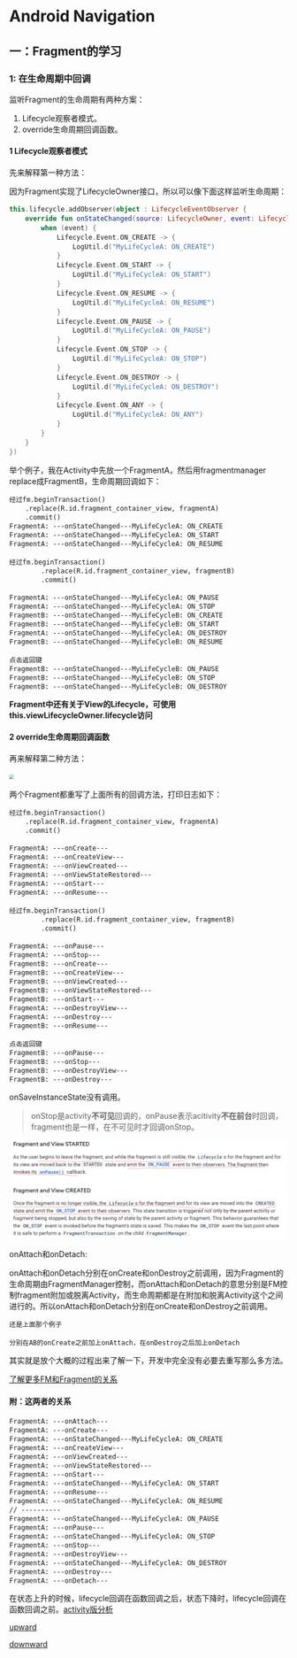 # Android Navigation

## 一：Fragment的学习

### 1: 在生命周期中回调

监听Fragment的生命周期有两种方案：

1. Lifecycle观察者模式。
2. override生命周期回调函数。

#### 1 Lifecycle观察者模式

先来解释第一种方法：

因为Fragment实现了LifecycleOwner接口，所以可以像下面这样监听生命周期：

```kotlin
this.lifecycle.addObserver(object : LifecycleEventObserver {
    override fun onStateChanged(source: LifecycleOwner, event: Lifecycle.Event) {
        when (event) {
            Lifecycle.Event.ON_CREATE -> {
                LogUtil.d("MyLifeCycleA: ON_CREATE")
            }
            Lifecycle.Event.ON_START -> {
                LogUtil.d("MyLifeCycleA: ON_START")
            }
            Lifecycle.Event.ON_RESUME -> {
                LogUtil.d("MyLifeCycleA: ON_RESUME")
            }
            Lifecycle.Event.ON_PAUSE -> {
                LogUtil.d("MyLifeCycleA: ON_PAUSE")
            }
            Lifecycle.Event.ON_STOP -> {
                LogUtil.d("MyLifeCycleA: ON_STOP")
            }
            Lifecycle.Event.ON_DESTROY -> {
                LogUtil.d("MyLifeCycleA: ON_DESTROY")
            }
            Lifecycle.Event.ON_ANY -> {
                LogUtil.d("MyLifeCycleA: ON_ANY")
            }
        }
    }
})
```

举个例子，我在Activity中先放一个FragmentA，然后用fragmentmanager replace成FragmentB，生命周期回调如下：

```
经过fm.beginTransaction()
	.replace(R.id.fragment_container_view, fragmentA)
	.commit()
FragmentA: ---onStateChanged---MyLifeCycleA: ON_CREATE
FragmentA: ---onStateChanged---MyLifeCycleA: ON_START
FragmentA: ---onStateChanged---MyLifeCycleA: ON_RESUME

经过fm.beginTransaction()
    	.replace(R.id.fragment_container_view, fragmentB)
    	.commit()
                
FragmentA: ---onStateChanged---MyLifeCycleA: ON_PAUSE
FragmentA: ---onStateChanged---MyLifeCycleA: ON_STOP
FragmentB: ---onStateChanged---MyLifeCycleB: ON_CREATE
FragmentB: ---onStateChanged---MyLifeCycleB: ON_START
FragmentA: ---onStateChanged---MyLifeCycleA: ON_DESTROY
FragmentB: ---onStateChanged---MyLifeCycleB: ON_RESUME

点击返回键
FragmentB: ---onStateChanged---MyLifeCycleB: ON_PAUSE
FragmentB: ---onStateChanged---MyLifeCycleB: ON_STOP
FragmentB: ---onStateChanged---MyLifeCycleB: ON_DESTROY
```



**Fragment中还有关于View的Lifecycle，可使用this.viewLifecycleOwner.lifecycle访问**

#### 2 override生命周期回调函数

再来解释第二种方法：

<img src="https://developer.android.com/static/images/guide/fragments/fragment-view-lifecycle.png" style="zoom:50%;" />

两个Fragment都重写了上面所有的回调方法，打印日志如下：

```
经过fm.beginTransaction()
	.replace(R.id.fragment_container_view, fragmentA)
	.commit()
	
FragmentA: ---onCreate---
FragmentA: ---onCreateView---
FragmentA: ---onViewCreated---
FragmentA: ---onViewStateRestored---
FragmentA: ---onStart---
FragmentA: ---onResume---

经过fm.beginTransaction()
    	.replace(R.id.fragment_container_view, fragmentB)
    	.commit()
    	
FragmentA: ---onPause---
FragmentA: ---onStop---
FragmentB: ---onCreate---
FragmentB: ---onCreateView---
FragmentB: ---onViewCreated---
FragmentB: ---onViewStateRestored---
FragmentB: ---onStart---
FragmentA: ---onDestroyView---
FragmentA: ---onDestroy---
FragmentB: ---onResume---    

点击返回键
FragmentB: ---onPause---
FragmentB: ---onStop---
FragmentB: ---onDestroyView---
FragmentB: ---onDestroy---
```

onSaveInstanceState没有调用。

> onStop是activity**不可见**回调的，onPause表示acitivity**不在前台**时回调，fragment也是一样，在不可见时才回调onStop。

<img src="../img/fgsdfg.png" alt="fgsdfg" style="zoom:50%;" />

onAttach和onDetach:

onAttach和onDetach分别在onCreate和onDestroy之前调用，因为Fragment的生命周期由FragmentManager控制，而onAttach和onDetach的意思分别是FM控制fragment附加或脱离Activity，而生命周期都是在附加和脱离Activity这个之间进行的。所以onAttach和onDetach分别在onCreate和onDestroy之前调用。

```
还是上面那个例子

分别在AB的onCreate之前加上onAttach，在onDestroy之后加上onDetach
```

其实就是放个大概的过程出来了解一下，开发中完全没有必要去重写那么多方法。

[了解更多FM和Fragment的关系](https://developer.android.com/guide/fragments/lifecycle#fragmentmanager)

#### 附：这两者的关系

```
FragmentA: ---onAttach---
FragmentA: ---onCreate---
FragmentA: ---onStateChanged---MyLifeCycleA: ON_CREATE
FragmentA: ---onCreateView---
FragmentA: ---onViewCreated---
FragmentA: ---onViewStateRestored---
FragmentA: ---onStart---
FragmentA: ---onStateChanged---MyLifeCycleA: ON_START
FragmentA: ---onResume---
FragmentA: ---onStateChanged---MyLifeCycleA: ON_RESUME
// ----------
FragmentA: ---onStateChanged---MyLifeCycleA: ON_PAUSE
FragmentA: ---onPause---
FragmentA: ---onStateChanged---MyLifeCycleA: ON_STOP
FragmentA: ---onStop---
FragmentA: ---onDestroyView---
FragmentA: ---onStateChanged---MyLifeCycleA: ON_DESTROY
FragmentA: ---onDestroy---
FragmentA: ---onDetach---
```

在状态上升的时候，lifecycle回调在函数回调之后，状态下降时，lifecycle回调在函数回调之前。[activity版分析](https://www.cnblogs.com/--here--gold--you--want/p/15995861.html)

[upward](https://developer.android.com/guide/fragments/lifecycle#upward)

[downward](https://developer.android.com/guide/fragments/lifecycle#downward)

